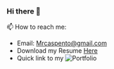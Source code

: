 ### Hi there 👋
📫 How to reach me: 
* Email: Mrcaspento@gmail.com
* Download my Resume [Here](https://mrcaspento-portfolio.herokuapp.com/static/media/Matthew_Caspento(Resume).2e887343.pdf)
* Quick link to my ![Portfolio](https://mrcaspento-portfolio.herokuapp.com/)
